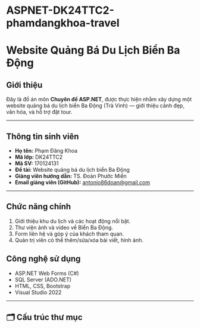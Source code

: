 # ASPNET-DK24TTC2-phamdangkhoa-travel
# Website Quảng Bá Du Lịch Biển Ba Động

##  Giới thiệu
Đây là đồ án môn **Chuyên đề ASP.NET**, được thực hiện nhằm xây dựng một website quảng bá du lịch biển Ba Động (Trà Vinh) — giới thiệu cảnh đẹp, văn hóa, và hỗ trợ đặt tour.

---

##  Thông tin sinh viên
- **Họ tên:** Phạm Đăng Khoa  
- **Mã lớp:** DK24TTC2
- **Mã SV:** 170124131  
- **Đề tài:** Website quảng bá du lịch biển Ba Động  
- **Giảng viên hướng dẫn:** TS. Đoàn Phước Miền  
- **Email giảng viên (GitHub):** antonio86doan@gmail.com  

---

##  Chức năng chính
1. Giới thiệu khu du lịch và các hoạt động nổi bật.  
2. Thư viện ảnh và video về Biển Ba Động.  
3. Form liên hệ và góp ý của khách tham quan.  
4. Quản trị viên có thể thêm/sửa/xóa bài viết, hình ảnh.

 ##  Công nghệ sử dụng
- ASP.NET Web Forms (C#)
- SQL Server (ADO.NET)
- HTML, CSS, Bootstrap
- Visual Studio 2022

---

## 🗂️ Cấu trúc thư mục  
